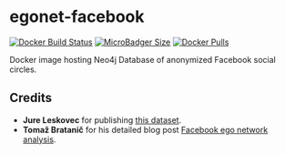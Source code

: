 # egonet-facebook
[![Docker Build Status](https://img.shields.io/docker/build/syedhassaanahmed/neo4j-egonet-facebook.svg?logo=docker)](https://hub.docker.com/r/syedhassaanahmed/neo4j-egonet-facebook/builds/) [![MicroBadger Size](https://img.shields.io/microbadger/image-size/syedhassaanahmed/neo4j-egonet-facebook.svg?logo=docker)](https://hub.docker.com/r/syedhassaanahmed/neo4j-egonet-facebook/tags/) [![Docker Pulls](https://img.shields.io/docker/pulls/syedhassaanahmed/neo4j-egonet-facebook.svg?logo=docker)](https://hub.docker.com/r/syedhassaanahmed/neo4j-egonet-facebook/)

Docker image hosting Neo4j Database of anonymized Facebook social circles.

## Credits
- **Jure Leskovec** for publishing [this dataset](https://snap.stanford.edu/data/egonets-Facebook.html).
- **Tomaž Bratanič** for his detailed blog post [Facebook ego network analysis](https://tbgraph.wordpress.com/2017/09/05/neo4j-facebook-ego-network-analysis/).